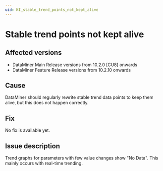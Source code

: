 ```yaml
---
uid: KI_stable_trend_points_not_kept_alive
---
```


# Stable trend points not kept alive

## Affected versions

- DataMiner Main Release versions from 10.2.0 [CU8] onwards
- DataMiner Feature Release versions from 10.2.10 onwards

## Cause

DataMiner should regularly rewrite stable trend data points to keep them alive, but this does not happen correctly.

## Fix

No fix is available yet.

## Issue description

Trend graphs for parameters with few value changes show "No Data". This mainly occurs with real-time trending.
